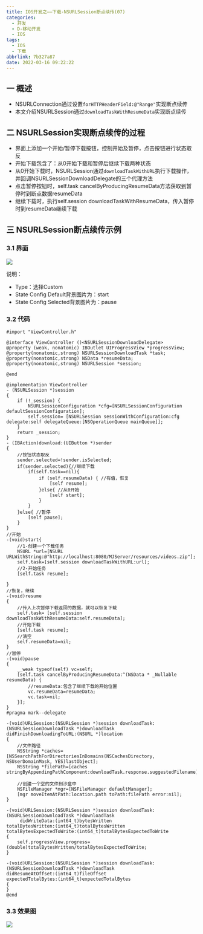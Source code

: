 ```yaml
---
title: IOS开发之——下载-NSURLSession断点续传(07)
categories:
  - 开发
  - D-移动开发
  - IOS
tags:
  - IOS
  - 下载
abbrlink: 7b327a87
date: 2022-03-16 09:22:22
---
```

## 一 概述

* NSURLConnection通过设置`forHTTPHeaderField:@"Range"`实现断点续传
* 本文介绍NSURLSession通过`downloadTaskWithResumeData`实现断点续传

<!--more-->

## 二 NSURLSession实现断点续传的过程

* 界面上添加一个开始/暂停下载按钮，控制开始及暂停，点击按钮进行状态取反
* 开始下载包含了：从0开始下载和暂停后继续下载两种状态
* 从0开始下载时，NSURLSession通过`downloadTaskWithURL`执行下载操作，并回调NSURLSessionDownloadDelegate的三个代理方法
* 点击暂停按钮时，self.task cancelByProducingResumeData方法获取到暂停时到断点数据resumeData
* 继续下载时，执行self.session downloadTaskWithResumeData，传入暂停时到resumeData继续下载

## 三 NSURLSession断点续传示例

### 3.1 界面

![][1]

说明：

* Type：选择Custom
* State Config Default背景图片为：start
* State Config Selected背景图片为：pause

### 3.2 代码

```
#import "ViewController.h"

@interface ViewController ()<NSURLSessionDownloadDelegate>
@property (weak, nonatomic) IBOutlet UIProgressView *progressView;
@property(nonatomic,strong) NSURLSessionDownloadTask *task;
@property(nonatomic,strong) NSData *resumeData;
@property(nonatomic,strong) NSURLSession *session;

@end

@implementation ViewController
- (NSURLSession *)session
{
    if (!_session) {
        NSURLSessionConfiguration *cfg=[NSURLSessionConfiguration defaultSessionConfiguration];
        self.session= [NSURLSession sessionWithConfiguration:cfg delegate:self delegateQueue:[NSOperationQueue mainQueue]];
    }
    return _session;
}
- (IBAction)download:(UIButton *)sender
{
    //按钮状态取反
    sender.selected=!sender.isSelected;
    if(sender.selected){//继续下载
        if(self.task==nil){
            if (self.resumeData) { //有值，恢复
                [self resume];
            }else{ //从0开始
                [self start];
            }
        }
    }else{ //暂停
        [self pause];
    }
}
//开始
-(void)start{
    //1-创建一个下载任务
    NSURL *url=[NSURL URLWithString:@"http://localhost:8080/MJServer/resources/videos.zip"];
    self.task=[self.session downloadTaskWithURL:url];
    //2-开始任务
    [self.task resume];
    
}
//恢复，继续
-(void)resume
{
    //传入上次暂停下载返回的数据，就可以恢复下载
    self.task= [self.session downloadTaskWithResumeData:self.resumeData];
    //开始下载
    [self.task resume];
    //清空
    self.resumeData=nil;
}
//暂停
-(void)pause
{
    __weak typeof(self) vc=self;
    [self.task cancelByProducingResumeData:^(NSData * _Nullable resumeData) {
        //resumeData:包含了继续下载的开始位置
        vc.resumeData=resumeData;
        vc.task=nil;
    }];
}
#pragma mark--delegate

-(void)URLSession:(NSURLSession *)session downloadTask:(NSURLSessionDownloadTask *)downloadTask
didFinishDownloadingToURL:(NSURL *)location
{
    //文件路径
    NSString *caches=[NSSearchPathForDirectoriesInDomains(NSCachesDirectory, NSUserDomainMask, YES)lastObject];
    NSString *filePath=[caches stringByAppendingPathComponent:downloadTask.response.suggestedFilename];
    
    //创建一个空的文件到沙盒中
    NSFileManager *mgr=[NSFileManager defaultManager];
    [mgr moveItemAtPath:location.path toPath:filePath error:nil];
}

-(void)URLSession:(NSURLSession *)session downloadTask:(NSURLSessionDownloadTask *)downloadTask
     didWriteData:(int64_t)bytesWritten
totalBytesWritten:(int64_t)totalBytesWritten
totalBytesExpectedToWrite:(int64_t)totalBytesExpectedToWrite
{
    self.progressView.progress=(double)totalBytesWritten/totalBytesExpectedToWrite;
}

-(void)URLSession:(NSURLSession *)session downloadTask:(NSURLSessionDownloadTask *)downloadTask
didResumeAtOffset:(int64_t)fileOffset
expectedTotalBytes:(int64_t)expectedTotalBytes
{   
}
@end
```

### 3.3 效果图
![][2]




[1]:https://cdn.jsdelivr.net/gh/PGzxc/CDN/blog-ios/ios-download-08-storyboard.png
[2]:https://cdn.jsdelivr.net/gh/PGzxc/CDN/blog-ios/ios-download-08-process-view.gif

